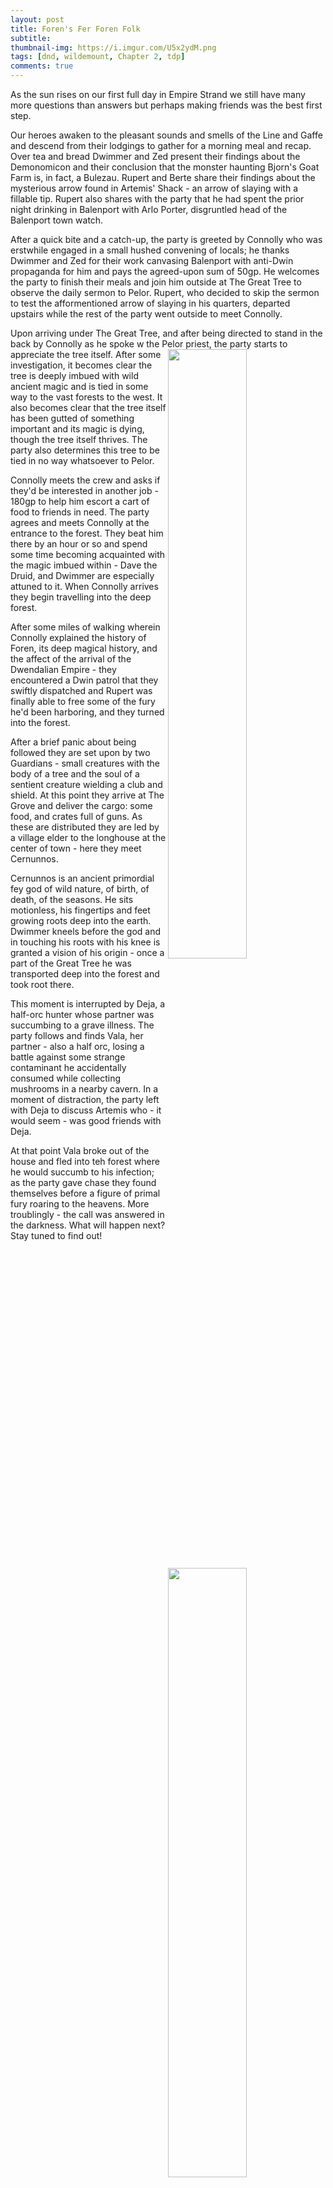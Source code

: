 ```yaml
---
layout: post
title: Foren's Fer Foren Folk
subtitle: 
thumbnail-img: https://i.imgur.com/U5x2ydM.png
tags: [dnd, wildemount, Chapter 2, tdp]
comments: true
--- 
```

 
As the sun rises on our first full day in Empire Strand we still have many more questions than answers but perhaps making friends was the best first step.

Our heroes awaken to the pleasant sounds and smells of the Line and Gaffe and descend from their lodgings to gather for a morning meal and recap.  Over tea and bread Dwimmer and Zed present their findings about the Demonomicon and their conclusion that the monster haunting Bjorn's Goat Farm is, in fact, a Bulezau.  Rupert and Berte share their findings about the mysterious arrow found in Artemis' Shack - an arrow of slaying with a fillable tip.  Rupert also shares with the party that he had spent the prior night drinking in Balenport with Arlo Porter, disgruntled head of the Balenport town watch.

After a quick bite and a catch-up, the party is greeted by Connolly who was erstwhile engaged in a small hushed convening of locals; he thanks Dwimmer and Zed for their work canvasing Balenport with anti-Dwin propaganda for him and pays the agreed-upon sum of 50gp.  He welcomes the party to finish their meals and join him outside at The Great Tree to observe the daily sermon to Pelor.  Rupert, who decided to skip the sermon to test the afformentioned arrow of slaying in his quarters, departed upstairs while the rest of the party went outside to meet Connolly.

Upon arriving under The Great Tree, and after being directed to stand in the back by Connolly as he spoke w the Pelor priest, the party starts to appreciate the tree itself.  <img align="right" src="https://i.imgur.com/9cJX2tV.png" width="50%" height="50%"> After some investigation, it becomes clear the tree is deeply imbued with wild ancient magic and is tied in some way to the vast forests to the west.  It also becomes clear that the tree itself has been gutted of something important and its magic is dying, though the tree itself thrives.  The party also determines this tree to be tied in no way whatsoever to Pelor.


Connolly meets the crew and asks if they'd be interested in another job - 180gp to help him escort a cart of food to friends in need.  The party agrees and meets Connolly at the entrance to the forest.  <img align="right" src="https://i.imgur.com/d52Cguo.png" width="50%" height="50%"> They beat him there by an hour or so and spend some time becoming acquainted with the magic imbued within - Dave the Druid, and Dwimmer are especially attuned to it.  When Connolly arrives they begin travelling into the deep forest.



After some miles of walking wherein Connolly explained the history of Foren, its deep magical history, and the affect of the arrival of the Dwendalian Empire - they encountered a Dwin patrol that they swiftly dispatched and Rupert was finally able to free some of the fury he'd been harboring, and they turned into the forest.

After a brief panic about being followed they are set upon by two Guardians - small creatures with the body of a tree and the soul of a sentient creature wielding a club and shield.  <img align="right" src="https://i.imgur.com/wEDPzAn.png" width="50%" height="50%"> At this point they arrive at The Grove and deliver the cargo: some food, and crates full of guns.  As these are distributed they are led by a village elder to the longhouse at the center of town - here they meet Cernunnos.  <img align="right" src="https://i.imgur.com/NWCpQZI.png" width="50%" height="50%">

 Cernunnos is an ancient primordial fey god of wild nature, of birth, of death, of the seasons.  He sits motionless, his fingertips and feet growing roots deep into the earth.  Dwimmer kneels before the god and in touching his roots with his knee is granted a vision of his origin - once a part of the Great Tree he was transported deep into the forest and took root there.
<img align="right" src="https://i.imgur.com/Pn5EQzV.png" width="50%" height="50%">

This moment is interrupted by Deja, a half-orc hunter whose partner was succumbing to a grave illness.  The party follows and finds Vala, her partner - also a half orc, losing a battle against some strange contaminant he accidentally consumed while collecting mushrooms in a nearby cavern.  In a moment of distraction, the party left with Deja to discuss Artemis who - it would seem - was good friends with Deja.

At that point Vala broke out of the house and fled into teh forest where he would succumb to his infection; as the party gave chase they found themselves before a figure of primal fury roaring to the heavens.  More troublingly - the call was answered in the darkness.  What will happen next?  Stay tuned to find out!

